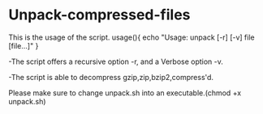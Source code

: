 # Unpack-compressed-files

This is the usage of the script.
usage(){
  echo "Usage: unpack [-r] [-v] file [file...]"
}

-The script offers a recursive option -r, and a Verbose option -v.

-The script is able to decompress gzip,zip,bzip2,compress'd.

Please make sure to change unpack.sh into an executable.(chmod +x unpack.sh)


